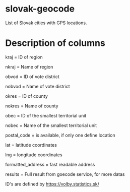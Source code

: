 # slovak-geocode
List of Slovak cities with GPS locations.

# Description of columns
kraj = ID of region

nkraj	= Name of region

obvod	= ID of vote district

nobvod = Name of vote district

okres = ID of county

nokres = Name of county

obec = ID of the smallest territorial unit

nobec = Name of the smallest territorial unit

postal_code = is available, if only one define location

lat	= latitude coordinates

lng	= longitude coordinates

formatted_address = fast readable address

results = Full result from goecode service, for more datas

ID's are defined by https://volby.statistics.sk/
